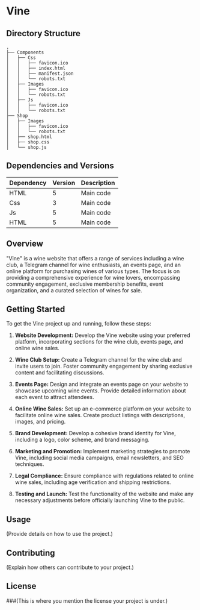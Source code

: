 # Vine
## Directory Structure
```
.
├── Components
│   ├── Css
│   │   ├── favicon.ico
│   │   ├── index.html
│   │   ├── manifest.json
│   │   └── robots.txt
│   ├── Images
│   │   ├── favicon.ico
│   │   └── robots.txt
│   ├── Js
│   │   ├── favicon.ico
│   │   └── robots.txt
├── Shop
│   ├── Images
│   │   ├── favicon.ico
│   │   └── robots.txt
│   ├── shop.html
│   ├── shop.css
│   └── shop.js
```
## Dependencies and Versions

| Dependency         | Version     | Description                   |
|--------------------|-------------|-------------------------------|
| HTML              | 5     | Main code     |
| Css              | 3     | Main code     |
| Js              | 5     | Main code     |
| HTML              | 5     | Main code     |


## Overview

"Vine" is a wine website that offers a range of services including a wine club, a Telegram channel for wine enthusiasts, an events page, and an online platform for purchasing wines of various types. The focus is on providing a comprehensive experience for wine lovers, encompassing community engagement, exclusive membership benefits, event organization, and a curated selection of wines for sale.

## Getting Started

To get the Vine project up and running, follow these steps:

1. **Website Development:** Develop the Vine website using your preferred platform, incorporating sections for the wine club, events page, and online wine sales.

2. **Wine Club Setup:** Create a Telegram channel for the wine club and invite users to join. Foster community engagement by sharing exclusive content and facilitating discussions.

3. **Events Page:** Design and integrate an events page on your website to showcase upcoming wine events. Provide detailed information about each event to attract attendees.

4. **Online Wine Sales:** Set up an e-commerce platform on your website to facilitate online wine sales. Create product listings with descriptions, images, and pricing.

5. **Brand Development:** Develop a cohesive brand identity for Vine, including a logo, color scheme, and brand messaging.

6. **Marketing and Promotion:** Implement marketing strategies to promote Vine, including social media campaigns, email newsletters, and SEO techniques.

7. **Legal Compliance:** Ensure compliance with regulations related to online wine sales, including age verification and shipping restrictions.

8. **Testing and Launch:** Test the functionality of the website and make any necessary adjustments before officially launching Vine to the public.


## Usage

(Provide details on how to use the project.)

## Contributing

(Explain how others can contribute to your project.)

## License

###(This is where you mention the license your project is under.)

